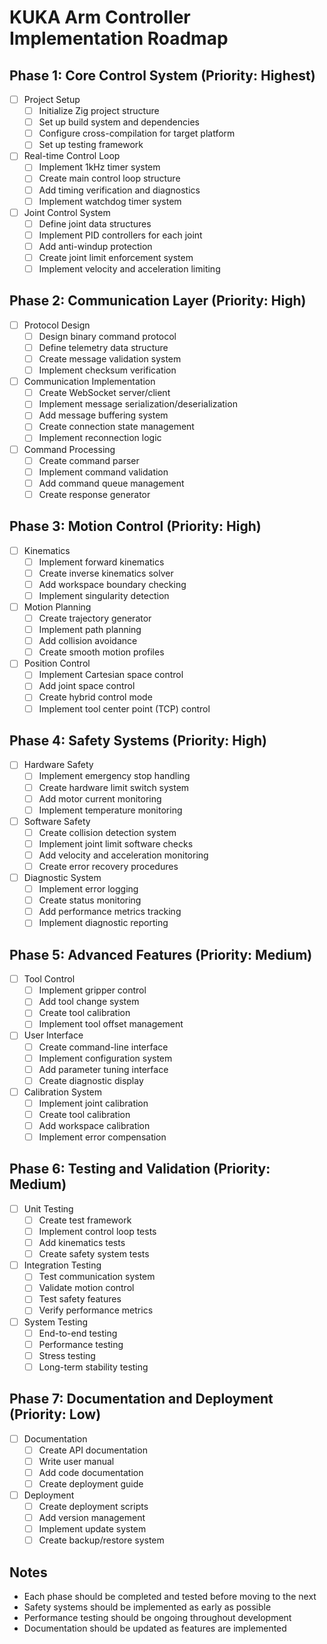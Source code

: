 # KUKA Arm Controller Implementation Roadmap

## Phase 1: Core Control System (Priority: Highest)
- [ ] Project Setup
  - [ ] Initialize Zig project structure
  - [ ] Set up build system and dependencies
  - [ ] Configure cross-compilation for target platform
  - [ ] Set up testing framework

- [ ] Real-time Control Loop
  - [ ] Implement 1kHz timer system
  - [ ] Create main control loop structure
  - [ ] Add timing verification and diagnostics
  - [ ] Implement watchdog timer system

- [ ] Joint Control System
  - [ ] Define joint data structures
  - [ ] Implement PID controllers for each joint
  - [ ] Add anti-windup protection
  - [ ] Create joint limit enforcement system
  - [ ] Implement velocity and acceleration limiting

## Phase 2: Communication Layer (Priority: High)
- [ ] Protocol Design
  - [ ] Design binary command protocol
  - [ ] Define telemetry data structure
  - [ ] Create message validation system
  - [ ] Implement checksum verification

- [ ] Communication Implementation
  - [ ] Create WebSocket server/client
  - [ ] Implement message serialization/deserialization
  - [ ] Add message buffering system
  - [ ] Create connection state management
  - [ ] Implement reconnection logic

- [ ] Command Processing
  - [ ] Create command parser
  - [ ] Implement command validation
  - [ ] Add command queue management
  - [ ] Create response generator

## Phase 3: Motion Control (Priority: High)
- [ ] Kinematics
  - [ ] Implement forward kinematics
  - [ ] Create inverse kinematics solver
  - [ ] Add workspace boundary checking
  - [ ] Implement singularity detection

- [ ] Motion Planning
  - [ ] Create trajectory generator
  - [ ] Implement path planning
  - [ ] Add collision avoidance
  - [ ] Create smooth motion profiles

- [ ] Position Control
  - [ ] Implement Cartesian space control
  - [ ] Add joint space control
  - [ ] Create hybrid control mode
  - [ ] Implement tool center point (TCP) control

## Phase 4: Safety Systems (Priority: High)
- [ ] Hardware Safety
  - [ ] Implement emergency stop handling
  - [ ] Create hardware limit switch system
  - [ ] Add motor current monitoring
  - [ ] Implement temperature monitoring

- [ ] Software Safety
  - [ ] Create collision detection system
  - [ ] Implement joint limit software checks
  - [ ] Add velocity and acceleration monitoring
  - [ ] Create error recovery procedures

- [ ] Diagnostic System
  - [ ] Implement error logging
  - [ ] Create status monitoring
  - [ ] Add performance metrics tracking
  - [ ] Implement diagnostic reporting

## Phase 5: Advanced Features (Priority: Medium)
- [ ] Tool Control
  - [ ] Implement gripper control
  - [ ] Add tool change system
  - [ ] Create tool calibration
  - [ ] Implement tool offset management

- [ ] User Interface
  - [ ] Create command-line interface
  - [ ] Implement configuration system
  - [ ] Add parameter tuning interface
  - [ ] Create diagnostic display

- [ ] Calibration System
  - [ ] Implement joint calibration
  - [ ] Create tool calibration
  - [ ] Add workspace calibration
  - [ ] Implement error compensation

## Phase 6: Testing and Validation (Priority: Medium)
- [ ] Unit Testing
  - [ ] Create test framework
  - [ ] Implement control loop tests
  - [ ] Add kinematics tests
  - [ ] Create safety system tests

- [ ] Integration Testing
  - [ ] Test communication system
  - [ ] Validate motion control
  - [ ] Test safety features
  - [ ] Verify performance metrics

- [ ] System Testing
  - [ ] End-to-end testing
  - [ ] Performance testing
  - [ ] Stress testing
  - [ ] Long-term stability testing

## Phase 7: Documentation and Deployment (Priority: Low)
- [ ] Documentation
  - [ ] Create API documentation
  - [ ] Write user manual
  - [ ] Add code documentation
  - [ ] Create deployment guide

- [ ] Deployment
  - [ ] Create deployment scripts
  - [ ] Add version management
  - [ ] Implement update system
  - [ ] Create backup/restore system

## Notes
- Each phase should be completed and tested before moving to the next
- Safety systems should be implemented as early as possible
- Performance testing should be ongoing throughout development
- Documentation should be updated as features are implemented 
